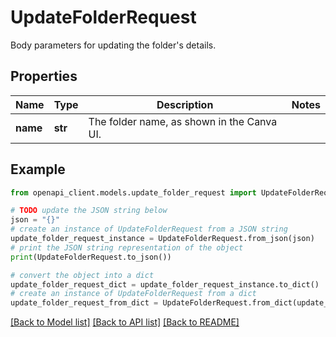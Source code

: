 # UpdateFolderRequest

Body parameters for updating the folder's details.

## Properties

Name | Type | Description | Notes
------------ | ------------- | ------------- | -------------
**name** | **str** | The folder name, as shown in the Canva UI. | 

## Example

```python
from openapi_client.models.update_folder_request import UpdateFolderRequest

# TODO update the JSON string below
json = "{}"
# create an instance of UpdateFolderRequest from a JSON string
update_folder_request_instance = UpdateFolderRequest.from_json(json)
# print the JSON string representation of the object
print(UpdateFolderRequest.to_json())

# convert the object into a dict
update_folder_request_dict = update_folder_request_instance.to_dict()
# create an instance of UpdateFolderRequest from a dict
update_folder_request_from_dict = UpdateFolderRequest.from_dict(update_folder_request_dict)
```
[[Back to Model list]](../README.md#documentation-for-models) [[Back to API list]](../README.md#documentation-for-api-endpoints) [[Back to README]](../README.md)


